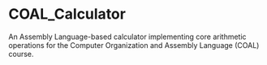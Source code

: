 # COAL_Calculator
An Assembly Language-based calculator implementing core arithmetic operations for the Computer Organization and Assembly Language (COAL) course.
